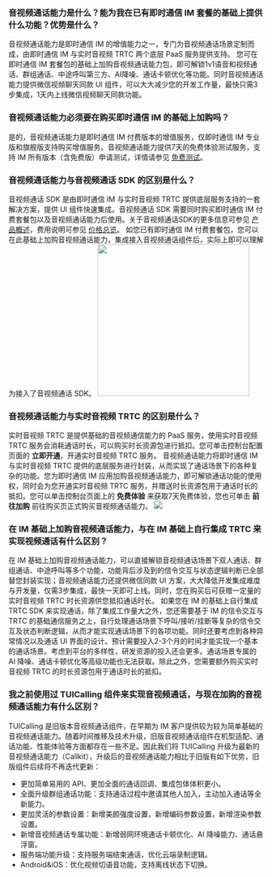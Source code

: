 

### 	音视频通话能力是什么？能为我在已有即时通信 IM 套餐的基础上提供什么功能？优势是什么？
音视频通话能力是即时通信 IM 的增值能力之一，专门为音视频通话场景定制而成，由即时通信 IM 与实时音视频 TRTC 两个底层 PaaS  服务提供支持。
您可在即时通信 IM 套餐包的基础上加购音视频通话能力包，即可解锁1v1语音和视频通话、群组通话、中途呼叫第三方、AI降噪、通话卡顿优化等功能。同时音视频通话能力提供微信视频聊天同款 UI 组件，可以大大减少您的开发工作量，最快只需3步集成，1天内上线微信视频聊天同款功能。

### 音视频通话能力必须要在购买即时通信 IM 的基础上加购吗？
是的，音视频通话能力是即时通信 IM 付费版本的增值服务，仅即时通信 IM 专业版和旗舰版支持购买增值服务。音视频通话能力提供7天的免费体验测试服务，支持 IM 所有版本（含免费版）申请测试，详情请参见 [免费测试](https://cloud.tencent.com/document/product/269/72445#.E6.AD.A5.E9.AA.A41.EF.BC.9A.E5.BC.80.E9.80.9A.E9.9F.B3.E8.A7.86.E9.A2.91.E6.9C.8D.E5.8A.A1)。

### 音视频通话能力与音视频通话 SDK 的区别是什么？
音视频通话 SDK 是由即时通信 IM 与实时音视频 TRTC 提供底层服务支持的一套解决方案，提供 UI 组件快速集成。音视频通话 SDK 需要同时购买即时通信 IM 付费套餐包以及音视频通话能力后使用。关于音视频通话SDK的更多信息可参见 [产品概述](https://cloud.tencent.com/document/product/1640/79964)，费用说明可参见 [价格总览](https://cloud.tencent.com/document/product/1640/79968)。
如您已有即时通信 IM 付费套餐包，您可以在此基础上加购音视频通话能力，集成接入音视频通话组件后，实际上即可以理解为接入了音视频通话 SDK。
<img src="https://qcloudimg.tencent-cloud.cn/raw/720dd0f75901dba02f4a8865d5008f37.png" style = "width:300px">  

### 音视频通话能力与实时音视频 TRTC 的区别是什么？

实时音视频 TRTC 是提供基础的音视频通信能力的 PaaS 服务，使用实时音视频 TRTC 服务会消耗通话时长，可以购买时长资源包进行抵扣。您可单击控制台配置页面的 **立即开通**，开通实时音视频 TRTC 服务。
音视频通话能力将即时通信 IM 与实时音视频 TRTC 提供的底层服务进行封装，从而实现了通话场景下的各种复杂的功能。您为即时通信 IM 应用加购音视频通话能力，即可解锁通话功能的使用权，同时会为您开通实时音视频 TRTC 服务，并赠送时长资源包用于通话时长的抵扣。您可以单击控制台页面上的 **免费体验** 来获取7天免费体验，您也可单击 **前往加购** 前往购买页正式购买音视频通话能力。
![](https://qcloudimg.tencent-cloud.cn/raw/ecc4fa1a9efa4d7a9a46ee8b5938e3af.png)

### 在 IM 基础上加购音视频通话能力，与在 IM 基础上自行集成 TRTC 来实现视频通话有什么区别？
在 IM 基础上加购音视频通话能力，可以直接解锁音视频通话场景下双人通话、群组通话、中途呼叫等多个功能，功能背后涉及到的信令交互与状态逻辑判断已全部替您封装实现；音视频通话能力还提供微信同款 UI 方案，大大降低开发集成难度与开发量，仅需3步集成，最快一天即可上线。同时，您在购买后可获赠一定量的实时音视频 TRTC 时长资源供您抵扣通话时长。
如果您在 IM 的基础上自行集成 TRTC SDK 来实现通话，除了集成工作量大之外，您还需要基于 IM 的信令交互与 TRTC 的基础通信服务之上，自行处理通话场景下呼叫/接听/挂断等复杂的信令交互及状态判断逻辑，从而才能实现通话场景下的各项功能。同时还要考虑到各种异常情况以及通话 UI 界面的设计。预计需要投入2-3个月的时间才能实现一个基本的通话场景。考虑到平台的多样性，研发资源的投入还会更多。通话场景专属的 AI 降噪、通话卡顿优化等高级功能也无法获取。除此之外，您需要额外购买实时音视频 TRTC 的时长资源包用于通话时长的抵扣。

### 我之前使用过 TUICalling 组件来实现音视频通话，与现在加购的音视频通话能力有什么区别？
TUICalling 是旧版本音视频通话组件，在早期为 IM 客户提供较为较为简单基础的音视频通话能力。随着时间推移及技术升级，旧版音视频通话组件在机型适配、通话功能、性能体验等方面都存在一些不足。因此我们将 TUICalling 升级为最新的音视频通话能力（Callkit），升级后的音视频通话能力相比于旧版有如下优势，旧版组件后续将不再迭代更新：
- 更加简单易用的 API、更加全面的通话回调、集成包体体积更小。
- 全面升级群组通话功能：支持通话过程中邀请其他人加入，主动加入通话等全新能力。
- 更加灵活的参数设置：新增美颜强度设置，新增编码参数设置，新增渲染参数设置。
- 新增音视频通话专属功能：新增弱网环境通话卡顿优化、AI 降噪能力、通话悬浮窗。
- 服务端功能升级：支持服务端结束通话，优化云端录制逻辑。
- Android&iOS：优化视频切语音功能，支持离线状态下切换。

